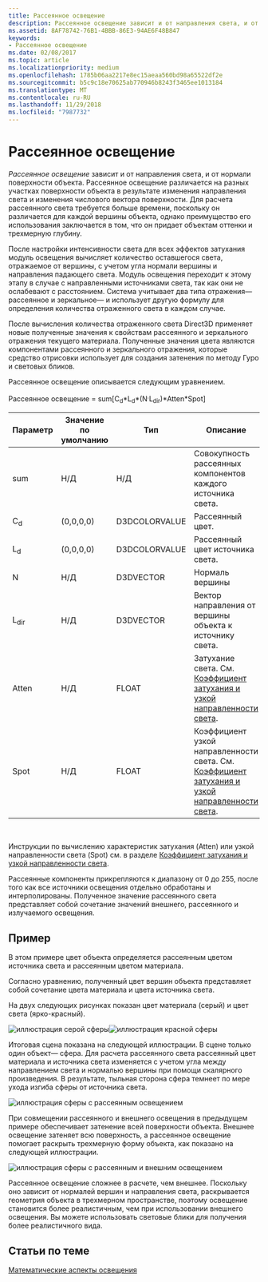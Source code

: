```yaml
---
title: Рассеянное освещение
description: Рассеянное освещение зависит и от направления света, и от нормали поверхности объекта.
ms.assetid: 8AF78742-76B1-4BBB-86E3-94AE6F48B847
keywords:
- Рассеянное освещение
ms.date: 02/08/2017
ms.topic: article
ms.localizationpriority: medium
ms.openlocfilehash: 1785b06aa2217e8ec15aeaa560bd98a65522df2e
ms.sourcegitcommit: b5c9c18e70625ab770946b8243f3465ee1013184
ms.translationtype: MT
ms.contentlocale: ru-RU
ms.lasthandoff: 11/29/2018
ms.locfileid: "7987732"
---
```

# <a name="diffuse-lighting"></a>Рассеянное освещение


*Рассеянное освещение* зависит и от направления света, и от нормали поверхности объекта. Рассеянное освещение различается на разных участках поверхности объекта в результате изменения направления света и изменения числового вектора поверхности. Для расчета рассеянного света требуется больше времени, поскольку он различается для каждой вершины объекта, однако преимущество его использования заключается в том, что он придает объектам оттенки и трехмерную глубину.

После настройки интенсивности света для всех эффектов затухания модуль освещения вычисляет количество оставшегося света, отражаемое от вершины, с учетом угла нормали вершины и направления падающего света. Модуль освещения переходит к этому этапу в случае с направленными источниками света, так как они не ослабевают с расстоянием. Система учитывает два типа отражения— рассеянное и зеркальное— и использует другую формулу для определения количества отраженного света в каждом случае.

После вычисления количества отраженного света Direct3D применяет новые полученные значения к свойствам рассеянного и зеркального отражения текущего материала. Полученные значения цвета являются компонентами рассеянного и зеркального отражения, которые средство отрисовки использует для создания затенения по методу Гуро и световых бликов.

Рассеянное освещение описывается следующим уравнением.

Рассеянное освещение = sum\[C<sub>d</sub>\*L<sub>d</sub>\*(N<sup>.</sup>L<sub>dir</sub>)\*Atten\*Spot\]

| Параметр       | Значение по умолчанию | Тип          | Описание                                                                                      |
|-----------------|---------------|---------------|--------------------------------------------------------------------------------------------------|
| sum             | Н/Д           | Н/Д           | Совокупность рассеянных компонентов каждого источника света.                                                     |
| C<sub>d</sub>   | (0,0,0,0)     | D3DCOLORVALUE | Рассеянный цвет.                                                                                   |
| L<sub>d</sub>   | (0,0,0,0)     | D3DCOLORVALUE | Рассеянный цвет источника света.                                                                             |
| N               | Н/Д           | D3DVECTOR     | Нормаль вершины                                                                                    |
| L<sub>dir</sub> | Н/Д           | D3DVECTOR     | Вектор направления от вершины объекта к источнику света.                                                |
| Atten           | Н/Д           | FLOAT         | Затухание света. См. [Коэффициент затухания и узкой направленности света](attenuation-and-spotlight-factor.md). |
| Spot            | Н/Д           | FLOAT         | Коэффициент узкой направленности света. См. [Коэффициент затухания и узкой направленности света](attenuation-and-spotlight-factor.md).  |

 

Инструкции по вычислению характеристик затухания (Atten) или узкой направленности света (Spot) см. в разделе [Коэффициент затухания и узкой направленности света](attenuation-and-spotlight-factor.md).

Рассеянные компоненты прикрепляются к диапазону от 0 до 255, после того как все источники освещения отдельно обработаны и интерполированы. Полученное значение рассеянного света представляет собой сочетание значений внешнего, рассеянного и излучаемого освещения.

## <a name="span-idexamplespanspan-idexamplespanspan-idexamplespanexample"></a><span id="Example"></span><span id="example"></span><span id="EXAMPLE"></span>Пример


В этом примере цвет объекта определяется рассеянным цветом источника света и рассеянным цветом материала.

Согласно уравнению, полученный цвет вершин объекта представляет собой сочетание цвета материала и цвета источника света.

На двух следующих рисунках показан цвет материала (серый) и цвет света (ярко-красный).

![иллюстрация серой сферы](images/amb1.jpg)![иллюстрация красной сферы](images/lightred.jpg)

Итоговая сцена показана на следующей иллюстрации. В сцене только один объект— сфера. Для расчета рассеянного света рассеянный цвет материала и источника света изменяется с учетом угла между направлением света и нормалью вершины при помощи скалярного произведения. В результате, тыльная сторона сфера темнеет по мере ухода изгиба сферы от источника света.

![иллюстрация сферы с рассеянным освещением](images/lightd.jpg)

При совмещении рассеянного и внешнего освещения в предыдущем примере обеспечивает затенение всей поверхности объекта. Внешнее освещение затеняет всю поверхность, а рассеянное освещение помогает раскрыть трехмерную форму объекта, как показано на следующей иллюстрации.

![иллюстрация сферы с рассеянным и внешним освещением](images/lightad.jpg)

Рассеянное освещение сложнее в расчете, чем внешнее. Поскольку оно зависит от нормалей вершин и направления света, раскрывается геометрия объекта в трехмерном пространстве, поэтому освещение становится более реалистичным, чем при использовании внешнего освещения. Вы можете использовать световые блики для получения более реалистичного вида.

## <a name="span-idrelated-topicsspanrelated-topics"></a><span id="related-topics"></span>Статьи по теме


[Математические аспекты освещения](mathematics-of-lighting.md)

 

 




